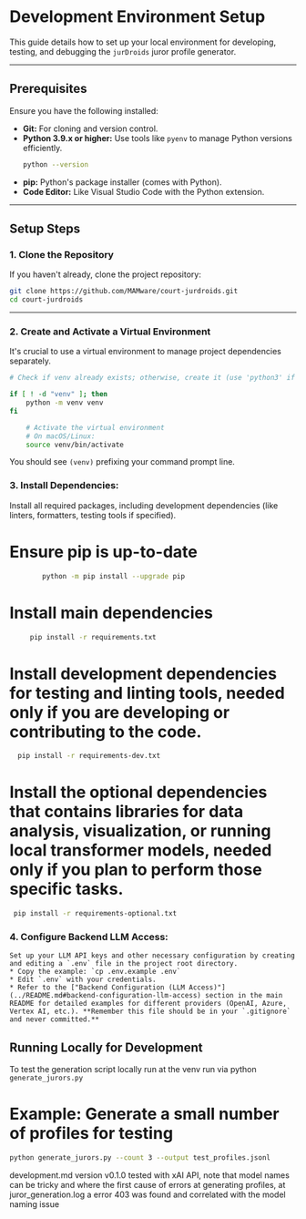 # Development Environment Setup

This guide details how to set up your local environment for developing, testing, and debugging the `jurDroids` juror profile generator.

---

## Prerequisites

Ensure you have the following installed:

- **Git:** For cloning and version control.
- **Python 3.9.x or higher:** Use tools like `pyenv` to manage Python versions efficiently.
  ```bash
  python --version
  ```
- **pip:** Python's package installer (comes with Python).
- **Code Editor:** Like Visual Studio Code with the Python extension.

---

## Setup Steps

### 1. Clone the Repository
 If you haven't already, clone the project repository:
```bash
git clone https://github.com/MAMware/court-jurdroids.git
cd court-jurdroids
```

---

### 2. Create and Activate a Virtual Environment
 It's crucial to use a virtual environment to manage project dependencies separately.


```bash
# Check if venv already exists; otherwise, create it (use 'python3' if needed)

if [ ! -d "venv" ]; then
    python -m venv venv
fi

    # Activate the virtual environment
    # On macOS/Linux:
    source venv/bin/activate    
```
You should see `(venv)` prefixing your command prompt line.

### 3.  Install Dependencies:
  Install all required packages, including development dependencies (like linters, formatters, testing tools if specified).

   # Ensure pip is up-to-date
```bash
        python -m pip install --upgrade pip
```
   # Install main dependencies
```bash
     pip install -r requirements.txt
```
   # Install development dependencies for testing and linting        tools, needed only if you are developing or contributing to       the code.
  ```bash
    pip install -r requirements-dev.txt
```
   # Install the optional dependencies that contains libraries       for data analysis, visualization, or running local                transformer models, needed only if you plan to perform those      specific tasks.
   ```bash
    pip install -r requirements-optional.txt
```

### 4.  Configure Backend LLM Access:
    Set up your LLM API keys and other necessary configuration by creating and editing a `.env` file in the project root directory.
    * Copy the example: `cp .env.example .env`
    * Edit `.env` with your credentials.
    * Refer to the ["Backend Configuration (LLM Access)"](../README.md#backend-configuration-llm-access) section in the main README for detailed examples for different providers (OpenAI, Azure, Vertex AI, etc.). **Remember this file should be in your `.gitignore` and never committed.**

## Running Locally for Development

To test the generation script locally run at the venv run via python `generate_jurors.py` 

# Example: Generate a small number of profiles for testing
```bash
python generate_jurors.py --count 3 --output test_profiles.jsonl
```

development.md version v0.1.0
tested with xAI API, note that model names can be tricky and where the first cause of errors at generating profiles, at juror_generation.log a error 403 was found and correlated with the model naming issue
